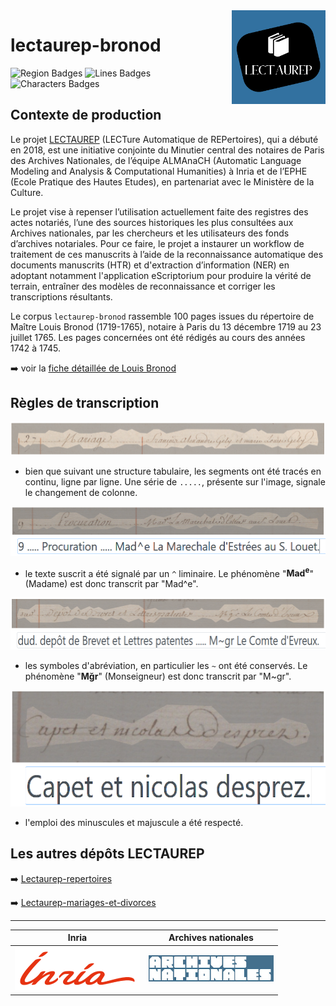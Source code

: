 <img src="static/img/logo_lectaurep.png" width=150 align=right>

# lectaurep-bronod

<!--
badges HUMGenerator -->

![Region Badges](https://img.shields.io/endpoint?url=https://gist.githubusercontent.com/alix-tz/3e874d10f960e52ab611749c81a64d76/raw/bronod_regions.json)
![Lines Badges](https://img.shields.io/endpoint?url=https://gist.githubusercontent.com/alix-tz/3e874d10f960e52ab611749c81a64d76/raw/bronod_lines.json)
![Characters Badges](https://img.shields.io/endpoint?url=https://gist.githubusercontent.com/alix-tz/3e874d10f960e52ab611749c81a64d76/raw/bronod_chars.json)

## Contexte de production 

Le projet [LECTAUREP](https://lectaurep.hypotheses.org/) (LECTure Automatique de REPertoires), qui a débuté en 2018, est une initiative conjointe du Minutier central des notaires de Paris des Archives Nationales, de l’équipe ALMAnaCH (Automatic Language Modeling and Analysis &amp; Computational Humanities) à Inria et de l’EPHE (Ecole Pratique des Hautes Etudes), en partenariat avec le Ministère de la Culture.

Le projet vise à repenser l’utilisation actuellement faite des registres des actes notariés, l’une des sources historiques les plus consultées aux Archives nationales, par les chercheurs et les utilisateurs des fonds d’archives notariales. Pour ce faire, le projet a instaurer un workflow de traitement de ces manuscrits à l’aide de la reconnaissance automatique des documents manuscrits (HTR) et d'extraction d’information (NER) en adoptant notamment l'application eScriptorium pour produire la vérité de terrain, entraîner des modèles de reconnaissance et corriger les transcriptions résultants.

Le corpus `lectaurep-bronod` rassemble 100 pages issues du répertoire de Maître Louis Bronod (1719-1765), notaire à Paris du 13 décembre 1719 au 23 juillet 1765. Les pages concernées ont été rédigés au cours des années 1742 à 1745.

:arrow_right: voir la [fiche détaillée de Louis Bronod](https://www.siv.archives-nationales.culture.gouv.fr/siv/rechercheconsultation/consultation/producteur/consultationProducteur.action?formCallerNP=PRODUCTEUR&formCallerIR=&notProdId=FRAN_NP_013066)

## Règles de transcription

![illus_segmentation](static/img/illus_segmentation.png)

- bien que suivant une structure tabulaire, les segments ont été tracés en continu, ligne par ligne. Une série de ` ..... `, présente sur l'image, signale le changement de colonne. 


![illus_superscript](static/img/illus_superscript.png)

- le texte suscrit a été signalé par un `^` liminaire. Le phénomène "**Mad<sup>e</sup>**" (Madame) est donc transcrit par "Mad^e".


![illus_abreviation](static/img/illus_abreviation.png)

- les symboles d'abréviation, en particulier les `~` ont été conservés. Le phénomène "**Mğr**" (Monseigneur) est donc transcrit par "M\~gr".

![illus_upper](static/img/illus_upper.png)


- l'emploi des minuscules et majuscule a été respecté.

<!--- les s longs ont été transcrits par des `s` simples.-->


## Les autres dépôts LECTAUREP

➡️ [Lectaurep-repertoires](https://github.com/HTR-United/lectaurep-repertoires)
<!--
➡️ [Lectaurep-bronod](https://github.com/HTR-United/lectaurep-bronod) -->

➡️ [Lectaurep-mariages-et-divorces](https://github.com/HTR-United/lectaurep-mariages-et-divorces)


---

<!-- logo institutionnels -->

| Inria                               | Archives nationales                                             |
| :---------------------------------: | :-------------------------------------------------------------: |
| ![inria](static/img/logo_inria.png) | ![archives nationales](static/img/logo_archives-nationales.png) |







